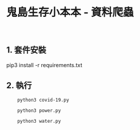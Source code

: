 <!--
 * @Author: Sean
 * @Date: 2021-05-25 16:51:42
 * @LastEditTime: 2021-05-25 17:12:16
-->

<p align="center"><h1>鬼島生存小本本 - 資料爬蟲</h1></p>
<br/>

## 1. 套件安裝

pip3 install -r requirements.txt

## 2. 執行

``` 台灣疫情日報
    python3 covid-19.py
```


``` 台電供電
    python3 power.py
```

``` 水庫水情
    python3 water.py
```
